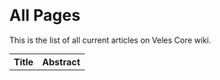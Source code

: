 # All Pages
This is the list of all current articles on Veles Core wiki. 

<!-- Data table to load article list from JSON -->
<table id="wiki-page-list-table">
	<tr><th>Title</th><th>Abstract</th></tr>
</table>
